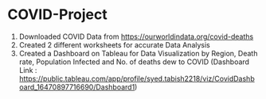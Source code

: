# COVID-Project
1. Downloaded COVID Data from https://ourworldindata.org/covid-deaths
2. Created 2 different worksheets for accurate Data Analysis
3. Created a Dashboard on Tableau for Data Visualization by Region, Death rate, Population Infected and No. of deaths dew to COVID (Dashboard Link : https://public.tableau.com/app/profile/syed.tabish2218/viz/CovidDashboard_16470897716690/Dashboard1)
